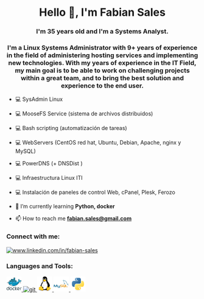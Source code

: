 <h1 align="center">Hello 👋, I'm Fabian Sales</h1>
<h3 align="center">I'm 35 years old and I'm a Systems Analyst.</h3>
<h3 align="center">I'm a Linux Systems Administrator with 9+ years of experience in the field of administering hosting services and implementing new technologies. With my years of experience in the IT Field, my main goal is to be able to work on challenging projects within a great team, and to bring the best solution and experience to the end user.</h3>

- :computer: SysAdmin Linux
- :computer: MooseFS Service (sistema de archivos distribuidos)
- :computer: Bash scripting (automatización de tareas)
- :computer: WebServers (CentOS red hat, Ubuntu, Debian, Apache, nginx y MySQL)
- :computer: PowerDNS (+ DNSDist )
- :computer: Infraestructura Linux ITI
- :computer: Instalación de paneles de control Web, cPanel, Plesk, Ferozo

- 🌱 I’m currently learning **Python, docker**

- 📫 How to reach me **fabian.sales@gmail.com**

<h3 align="left">Connect with me:</h3>
<p align="left">
<a href="https://linkedin.com/in/www.linkedin.com/in/fabian-sales" target="blank"><img align="center" src="https://raw.githubusercontent.com/rahuldkjain/github-profile-readme-generator/master/src/images/icons/Social/linked-in-alt.svg" alt="www.linkedin.com/in/fabian-sales" height="30" width="40" /></a>
</p>

<h3 align="left">Languages and Tools:</h3>
<p align="left"> <a href="https://www.docker.com/" target="_blank" rel="noreferrer"> <img src="https://raw.githubusercontent.com/devicons/devicon/master/icons/docker/docker-original-wordmark.svg" alt="docker" width="40" height="40"/> </a> <a href="https://git-scm.com/" target="_blank" rel="noreferrer"> <img src="https://www.vectorlogo.zone/logos/git-scm/git-scm-icon.svg" alt="git" width="40" height="40"/> </a> <a href="https://www.linux.org/" target="_blank" rel="noreferrer"> <img src="https://raw.githubusercontent.com/devicons/devicon/master/icons/linux/linux-original.svg" alt="linux" width="40" height="40"/> </a> <a href="https://www.mysql.com/" target="_blank" rel="noreferrer"> <img src="https://raw.githubusercontent.com/devicons/devicon/master/icons/mysql/mysql-original-wordmark.svg" alt="mysql" width="40" height="40"/> </a> <a href="https://www.python.org" target="_blank" rel="noreferrer"> <img src="https://raw.githubusercontent.com/devicons/devicon/master/icons/python/python-original.svg" alt="python" width="40" height="40"/> </a> </p>
